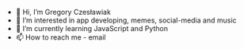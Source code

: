 - 👋 Hi, I’m Gregory Czesławiak
- 👀 I’m interested in app developing, memes, social-media and music
- 🌱 I’m currently learning JavaScript and Python
- 📫 How to reach me - email

<!---
grzesiekcz/grzesiekcz is a ✨ special ✨ repository because its `README.md` (this file) appears on your GitHub profile.
You can click the Preview link to take a look at your changes.
--->
